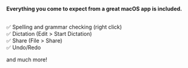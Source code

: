 **Everything you come to expect from a great macOS app is included.**<br><br>

✅ Spelling and grammar checking (right click)  
✅ Dictation (Edit > Start Dictation)  
✅ Share (File > Share)  
✅ Undo/Redo  

and much more!  